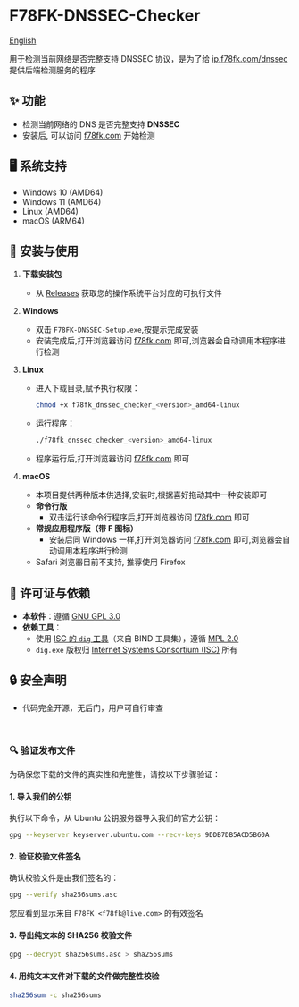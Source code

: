 # F78FK-DNSSEC-Checker

[English](./README.en.md)  <!-- 跳转到英文版 -->

用于检测当前网络是否完整支持 DNSSEC 协议，是为了给 [ip.f78fk.com/dnssec](https://ip.f78fk.com/dnssec) 提供后端检测服务的程序

## ✨ 功能
- 检测当前网络的 DNS 是否完整支持 **DNSSEC**
- 安装后, 可以访问 [f78fk.com](https://ip.f78fk.com/dnssec) 开始检测

## 🖥️ 系统支持
- Windows 10 (AMD64)
- Windows 11 (AMD64)
- Linux (AMD64)
- macOS (ARM64)

## 🚀 安装与使用

1. **下载安装包**  
   - 从 [Releases](https://github.com/liuyuf78fk/F78FK-DNSSEC-Checker/releases) 获取您的操作系统平台对应的可执行文件

2. **Windows**  
   - 双击 `F78FK-DNSSEC-Setup.exe`,按提示完成安装
   - 安装完成后,打开浏览器访问 [f78fk.com](https://ip.f78fk.com/dnssec) 即可,浏览器会自动调用本程序进行检测

3. **Linux**  
   - 进入下载目录,赋予执行权限：  
     ```bash
     chmod +x f78fk_dnssec_checker_<version>_amd64-linux
     ```  
   - 运行程序：  
     ```bash
     ./f78fk_dnssec_checker_<version>_amd64-linux
     ```  
   - 程序运行后,打开浏览器访问 [f78fk.com](https://ip.f78fk.com/dnssec) 即可

4. **macOS**  
   - 本项目提供两种版本供选择,安装时,根据喜好拖动其中一种安装即可
   - **命令行版**  
     - 双击运行该命令行程序后,打开浏览器访问 [f78fk.com](https://ip.f78fk.com/dnssec) 即可
   - **常规应用程序版（带 F 图标）**  
     - 安装后同 Windows 一样,打开浏览器访问 [f78fk.com](https://ip.f78fk.com/dnssec) 即可,浏览器会自动调用本程序进行检测
   - Safari 浏览器目前不支持, 推荐使用 Firefox

## 📜 许可证与依赖
- **本软件**：遵循 [GNU GPL 3.0](./LICENSE)
- **依赖工具**：
  - 使用 [ISC 的 `dig` 工具](https://www.isc.org/downloads/)（来自 BIND 工具集），遵循 [MPL 2.0](dig/MPL-2.0.txt)
  - `dig.exe` 版权归 [Internet Systems Consortium (ISC)](https://www.isc.org/) 所有

## 🔒 安全声明
- 代码完全开源，无后门，用户可自行审查


<br>

### 🔍 验证发布文件

为确保您下载的文件的真实性和完整性，请按以下步骤验证：

#### 1. 导入我们的公钥

执行以下命令，从 Ubuntu 公钥服务器导入我们的官方公钥：

```bash
gpg --keyserver keyserver.ubuntu.com --recv-keys 9DDB7DB5ACD5B60A
```

#### 2. 验证校验文件签名

确认校验文件是由我们签名的：

```bash
gpg --verify sha256sums.asc
```

您应看到显示来自 `F78FK <f78fk@live.com>` 的有效签名

#### 3. 导出纯文本的 SHA256 校验文件

```bash
gpg --decrypt sha256sums.asc > sha256sums
```

#### 4. 用纯文本文件对下载的文件做完整性校验

```bash
sha256sum -c sha256sums
```
